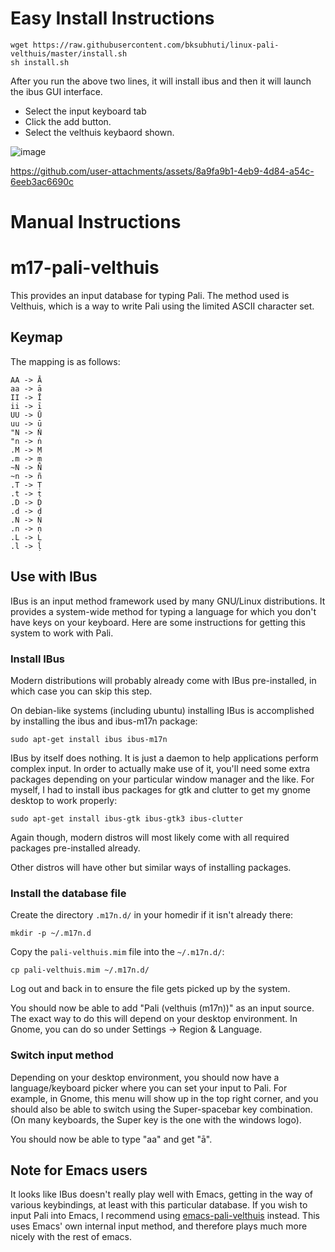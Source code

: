# Easy Install Instructions
```
wget https://raw.githubusercontent.com/bksubhuti/linux-pali-velthuis/master/install.sh
sh install.sh
```

After you run the above two lines, it will install ibus and then it will launch the ibus GUI interface.
- Select the input keyboard tab
- Click the add button.
- Select the velthuis keybaord shown.

![image](https://github.com/bksubhuti/linux-pali-velthuis/assets/18184280/43e8904f-f507-48a6-a6c7-f3d2c0a42f20)




https://github.com/user-attachments/assets/8a9fa9b1-4eb9-4d84-a54c-6eeb3ac6690c



# Manual Instructions


# m17-pali-velthuis
This provides an input database for typing Pali. The method used is Velthuis, which is a way to write Pali using the limited ASCII character set.

## Keymap
The mapping is as follows:

```
AA -> Ā
aa -> ā
II -> Ī
ii -> ī
UU -> Ū
uu -> ū
"N -> Ṅ
"n -> ṅ
.M -> Ṃ
.m -> ṃ
~N -> Ñ
~n -> ñ
.T -> Ṭ
.t -> ṭ
.D -> Ḍ
.d -> ḍ
.N -> Ṇ
.n -> ṇ
.L -> Ḷ
.l -> ḷ
```

## Use with IBus
IBus is an input method framework used by many GNU/Linux distributions. It provides a system-wide method for typing a language for which you don't have keys on your keyboard. Here are some instructions for getting this system to work with Pali.

### Install IBus
Modern distributions will probably already come with IBus pre-installed, in which case you can skip this step.

On debian-like systems (including ubuntu) installing IBus is accomplished by installing the ibus and ibus-m17n package:

```
sudo apt-get install ibus ibus-m17n
```

IBus by itself does nothing. It is just a daemon to help applications perform complex input. In order to actually make use of it, you'll need some extra packages depending on your particular window manager and the like. For myself, I had to install ibus packages for gtk and clutter to get my gnome desktop to work properly:

```
sudo apt-get install ibus-gtk ibus-gtk3 ibus-clutter
```

Again though, modern distros will most likely come with all required packages pre-installed already.

Other distros will have other but similar ways of installing packages.

### Install the database file
Create the directory `.m17n.d/` in your homedir if it isn't already there:

```
mkdir -p ~/.m17n.d
```

Copy the `pali-velthuis.mim` file into the `~/.m17n.d/`:
```
cp pali-velthuis.mim ~/.m17n.d/
```

Log out and back in to ensure the file gets picked up by the system.

You should now be able to add "Pali (velthuis (m17n))" as an input source. The exact way to do this will depend on your desktop environment. In Gnome, you can do so under Settings -> Region & Language.

### Switch input method
Depending on your desktop environment, you should now have a language/keyboard picker where you can set your input to Pali. For example, in Gnome, this menu will show up in the top right corner, and you should also be able to switch using the Super-spacebar key combination. (On many keyboards, the Super key is the one with the windows logo).

You should now be able to type "aa" and get "ā".

## Note for Emacs users
It looks like IBus doesn't really play well with Emacs, getting in the way of various keybindings, at least with this particular database. If you wish to input Pali into Emacs, I recommend using [emacs-pali-velthuis](https://github.com/matko/emacs-pali-velthuis) instead. This uses Emacs' own internal input method, and therefore plays much more nicely with the rest of emacs.
